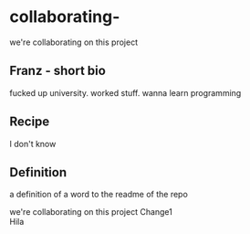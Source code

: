 # collaborating-

we're collaborating on this project

## Franz - short bio

fucked up university. worked stuff. wanna learn programming

## Recipe

I don't know

## Definition

a definition of a word to the readme of the repo

we're collaborating on this project 
Change1  
Hila 

